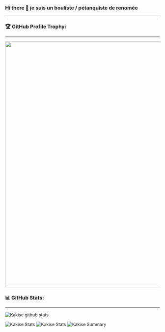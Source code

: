 ### Hi there 👋 je suis un bouliste / pétanquiste de renomée 
---

### 🏆 GitHub Profile Trophy:
---
<a href="https://github.com/corolanvirus/github-profile-trophy">
  <img width=800 src="https://github-profile-trophy.vercel.app/?username=corolanvirus&column=8&theme=radical&no-frame=true&no-bg=true"/>
</a>


### 📊 GitHub Stats:
---
![Kakise github stats](https://github-readme-stats.vercel.app/api?username=corolanvirus&theme=radical&show_icons=true&count_private=true)

![Kakise Stats](https://github-profile-summary-cards.vercel.app/api/cards/repos-per-language?username=corolanvirus&theme=solarized_dark)
![Kakise Stats](https://github-profile-summary-cards.vercel.app/api/cards/most-commit-language?username=corolanvirus&theme=solarized_dark)
![Kakise Summary](https://github-profile-summary-cards.vercel.app/api/cards/profile-details?username=corolanvirus&theme=solarized_dark)
